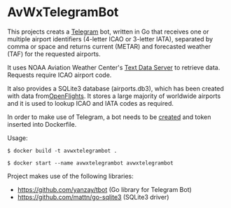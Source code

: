 # AvWxTelegramBot

This projects creats a [Telegram](https://telegram.org/) bot, written in Go that receives one or multiple airport identifiers (4-letter ICAO or 3-letter IATA), separated by comma or space and returns current (METAR) and forecasted weather (TAF) for the requested airports.

It uses NOAA Aviation Weather Center's [Text Data Server](https://www.aviationweather.gov/dataserver) to retrieve data. Requests require ICAO airport code.

It also provides a SQLite3 database (airports.db3), which has been created with data from[OpenFlights](https://openflights.org/data.html#airport). It stores a large majority of worldwide airports and it is used to lookup ICAO and IATA codes as required.

In order to make use of Telegram, a bot needs to be [created](https://core.telegram.org/bots#6-botfather) and token inserted into Dockerfile.

Usage:

`$ docker build -t avwxtelegrambot .`

`$ docker start --name avwxtelegrambot avwxtelegrambot`

Project makes use of the following libraries:

* https://github.com/yanzay/tbot (Go library for Telegram Bot)
* https://github.com/mattn/go-sqlite3 (SQLite3 driver)
